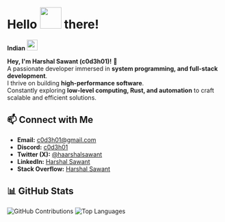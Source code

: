 <h1> Hello <img src="https://emojis.slackmojis.com/emojis/images/1577305505/7373/hand_wave.gif?1577305505" width="50" /> there!</h1>

**Indian** <img src="https://github.com/user-attachments/assets/4b40047f-b35b-45e1-9c1f-e114f3a70a2d" width="25" />

**Hey, I'm Harshal Sawant (c0d3h01)!** 🚀  
A passionate developer immersed in **system programming, and full-stack development**.  
I thrive on building **high-performance software**.  
Constantly exploring **low-level computing, Rust, and automation** to craft scalable and efficient solutions.  

## **📫 Connect with Me**
- **Email:** [c0d3h01@gmail.com](mailto:c0d3h01@gmail.com)
- **Discord:** [c0d3h01](https://discordapp.com/users/904361015171481610)
- **Twitter (X):** [@haarshalsawant](https://x.com/haarshalsawant)
- **LinkedIn:** [Harshal Sawant](https://www.linkedin.com/in/haarshalsawant/)
- **Stack Overflow:** [Harshal Sawant](https://stackoverflow.com/users/25191608/harshal-sawant)

## **📊 GitHub Stats**
![GitHub Contributions](https://github-readme-stats.vercel.app/api?username=c0d3h01&hide_title=true&hide_rank=true&show_icons=true&include_all_commits=true&count_private=true&disable_animations=false&theme=radical&locale=en&hide_border=true)
![Top Languages](https://github-readme-stats.vercel.app/api/top-langs?username=c0d3h01&locale=en&hide_title=true&layout=compact&card_width=320&langs_count=10&theme=radical&hide_border=true)
